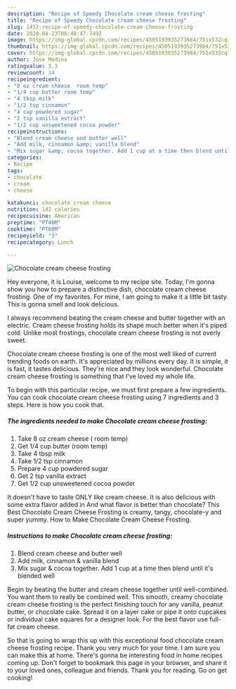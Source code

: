 ```yaml
---
description: "Recipe of Speedy Chocolate cream cheese frosting"
title: "Recipe of Speedy Chocolate cream cheese frosting"
slug: 1432-recipe-of-speedy-chocolate-cream-cheese-frosting
date: 2020-04-23T06:48:47.749Z
image: https://img-global.cpcdn.com/recipes/4505193935273984/751x532cq70/chocolate-cream-cheese-frosting-recipe-main-photo.jpg
thumbnail: https://img-global.cpcdn.com/recipes/4505193935273984/751x532cq70/chocolate-cream-cheese-frosting-recipe-main-photo.jpg
cover: https://img-global.cpcdn.com/recipes/4505193935273984/751x532cq70/chocolate-cream-cheese-frosting-recipe-main-photo.jpg
author: Jose Medina
ratingvalue: 3.3
reviewcount: 14
recipeingredient:
- "8 oz cream cheese  room temp"
- "1/4 cup butter room temp"
- "4 tbsp milk"
- "1/2 tsp cinnamon"
- "4 cup powdered sugar"
- "2 tsp vanilla extract"
- "1/2 cup unsweetened cocoa powder"
recipeinstructions:
- "Blend cream cheese and butter well"
- "Add milk, cinnamon &amp; vanilla blend"
- "Mix sugar &amp; cocoa together. Add 1 cup at a time then blend until it&#39;s blended well"
categories:
- Recipe
tags:
- chocolate
- cream
- cheese

katakunci: chocolate cream cheese 
nutrition: 142 calories
recipecuisine: American
preptime: "PT40M"
cooktime: "PT60M"
recipeyield: "3"
recipecategory: Lunch

---
```



![Chocolate cream cheese frosting](https://img-global.cpcdn.com/recipes/4505193935273984/751x532cq70/chocolate-cream-cheese-frosting-recipe-main-photo.jpg)

Hey everyone, it is Louise, welcome to my recipe site. Today, I'm gonna show you how to prepare a distinctive dish, chocolate cream cheese frosting. One of my favorites. For mine, I am going to make it a little bit tasty. This is gonna smell and look delicious.

I always recommend beating the cream cheese and butter together with an electric. Cream cheese frosting holds its shape much better when it&#39;s piped cold. Unlike most frostings, chocolate cream cheese frosting is not overly sweet.

Chocolate cream cheese frosting is one of the most well liked of current trending foods on earth. It's appreciated by millions every day. It is simple, it is fast, it tastes delicious. They're nice and they look wonderful. Chocolate cream cheese frosting is something that I've loved my whole life.


To begin with this particular recipe, we must first prepare a few ingredients. You can cook chocolate cream cheese frosting using 7 ingredients and 3 steps. Here is how you cook that.

<!--inarticleads1-->

##### The ingredients needed to make Chocolate cream cheese frosting:

1. Take 8 oz cream cheese ( room temp)
1. Get 1/4 cup butter (room temp)
1. Take 4 tbsp milk
1. Take 1/2 tsp cinnamon
1. Prepare 4 cup powdered sugar
1. Get 2 tsp vanilla extract
1. Get 1/2 cup unsweetened cocoa powder


It doesn&#39;t have to taste ONLY like cream cheese. It is also delicious with some extra flavor added in And what flavor is better than chocolate? This Best Chocolate Cream Cheese Frosting is creamy, tangy, chocolate-y and super yummy. How to Make Chocolate Cream Cheese Frosting. 

<!--inarticleads2-->

##### Instructions to make Chocolate cream cheese frosting:

1. Blend cream cheese and butter well
1. Add milk, cinnamon &amp; vanilla blend
1. Mix sugar &amp; cocoa together. Add 1 cup at a time then blend until it&#39;s blended well


Begin by beating the butter and cream cheese together until well-combined. You want them to really be combined well. This smooth, creamy chocolate cream cheese frosting is the perfect finishing touch for any vanilla, peanut butter, or chocolate cake. Spread it on a layer cake or pipe it onto cupcakes or individual cake squares for a designer look. For the best flavor use full-fat cream cheese. 

So that is going to wrap this up with this exceptional food chocolate cream cheese frosting recipe. Thank you very much for your time. I am sure you can make this at home. There's gonna be interesting food in home recipes coming up. Don't forget to bookmark this page in your browser, and share it to your loved ones, colleague and friends. Thank you for reading. Go on get cooking!
